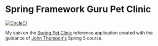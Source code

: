 # Spring Framework Guru Pet Clinic

[![CircleCI](https://dl.circleci.com/status-badge/img/gh/cjamesanderson/sfg-pet-clinic/tree/circleci-project-setup.svg?style=svg)](https://dl.circleci.com/status-badge/redirect/gh/cjamesanderson/sfg-pet-clinic/tree/circleci-project-setup)

My spin on the [Spring Pet Clinic](https://github.com/spring-projects/spring-petclinic) reference application created with the guidance of [John Thompon's](https://github.com/springframeworkguru) Spring 5 course.
